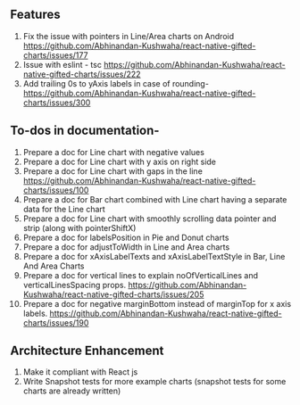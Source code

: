 ## Features

1. Fix the issue with pointers in Line/Area charts on Android https://github.com/Abhinandan-Kushwaha/react-native-gifted-charts/issues/177
2. Issue with eslint - tsc https://github.com/Abhinandan-Kushwaha/react-native-gifted-charts/issues/222
3. Add trailing 0s to yAxis labels in case of rounding- https://github.com/Abhinandan-Kushwaha/react-native-gifted-charts/issues/300

## To-dos in documentation-

1. Prepare a doc for Line chart with negative values
2. Prepare a doc for Line chart with y axis on right side
3. Prepare a doc for Line chart with gaps in the line https://github.com/Abhinandan-Kushwaha/react-native-gifted-charts/issues/100
4. Prepare a doc for Bar chart combined with Line chart having a separate data for the Line chart
5. Prepare a doc for Line chart with smoothly scrolling data pointer and strip (along with pointerShiftX)
6. Prepare a doc for labelsPosition in Pie and Donut charts
7. Prepare a doc for adjustToWidth in Line and Area charts
8. Prepare a doc for xAxisLabelTexts and xAxisLabelTextStyle in Bar, Line And Area Charts
9. Prepare a doc for vertical lines to explain noOfVerticalLines and verticalLinesSpacing props. https://github.com/Abhinandan-Kushwaha/react-native-gifted-charts/issues/205
10. Prepare a doc for negative marginBottom instead of marginTop for x axis labels. https://github.com/Abhinandan-Kushwaha/react-native-gifted-charts/issues/190


## Architecture Enhancement

1. Make it compliant with React js
2. Write Snapshot tests for more example charts (snapshot tests for some charts are already written)
